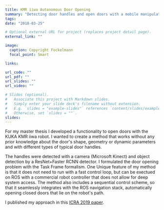```yaml
---
title: KMR iiwa Autonomous Door Opening
summary: "Detecting door handles and open doors with a mobile manipulator"
tags:
date: "2018-03-25"

# Optional external URL for project (replaces project detail page).
external_link: ""

image:
  caption: Copyright Fockelmann
  focal_point: Smart

links:

url_code: ""
url_pdf: ""
url_slides: ""
url_video: ""

# Slides (optional).
#   Associate this project with Markdown slides.
#   Simply enter your slide deck's filename without extension.
#   E.g. `slides = "example-slides"` references `content/slides/example-slides.md`.
#   Otherwise, set `slides = ""`.
slides:
---
```

For my master thesis I developed a functionality to open doors with the KUKA KMR iiwa robot. I wanted to create a method that works without any prior knowledge about the door's shape, geometry or dynamic parameters and with different types of typical door handles.

The handles were detected with a camera (Microsoft Kinect) and object detection by a ResNet+Faster RCNN detector. I formulated the door opening problem with the Task Frame formalism. One Unique feature of my method is that it does not need to run with a fast control loop, but can be exectued on ROS with a commercial robot controller that does not allow for deep system access. The method also includes a sequential control scheme, so that it seamlessly integrates with the ROS navigation stack, automatically opening closed doors that lie on the robot's path.

I published my approach in this [ICRA 2019 paper](/publication/door-opening-impedance-controlled-mobile-robot/).

